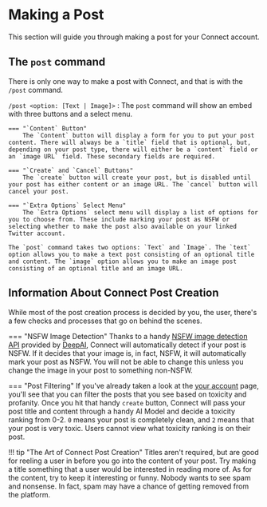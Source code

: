 # Making a Post
This section will guide you through making a post for your Connect account.

## The `post` command
There is only one way to make a post with Connect, and that is with the `/post` command.

`/post <option: [Text | Image]>`
:   The `post` command will show an embed with three buttons and a select menu.

    === "`Content` Button"
        The `Content` button will display a form for you to put your post content. There will always be a `title` field that is optional, but, depending on your post type, there will either be a `content` field or an `image URL` field. These secondary fields are required.
    
    === "`Create` and `Cancel` Buttons"
        The `create` button will create your post, but is disabled until your post has either content or an image URL. The `cancel` button will cancel your post.
    
    === "`Extra Options` Select Menu"
        The `Extra Options` select menu will display a list of options for you to choose from. These include marking your post as NSFW or selecting whether to make the post also available on your linked Twitter account. 
    
    The `post` command takes two options: `Text` and `Image`. The `text` option allows you to make a text post consisting of an optional title and content. The `image` option allows you to make an image post consisting of an optional title and an image URL.

## Information About Connect Post Creation
While most of the post creation process is decided by you, the user, there's a few checks and processes that go on behind the scenes.

=== "NSFW Image Detection"
    Thanks to a handy [NSFW image detection API](https://deepai.org/machine-learning-model/nsfw-detector) provided by [DeepAI](https://deepai.org), Connect will automatically detect if your post is NSFW. If it decides that your image is, in fact, NSFW, it will automatically mark your post as NSFW. You will not be able to change this unless you change the image in your post to something non-NSFW.

=== "Post Filtering"
    If you've already taken a look at the [your account](/your-account) page, you'll see that you can filter the posts that you see based on toxicity and profanity. Once you hit that handy `create` button, Connect will pass your post title and content through a handy AI Model and decide a toxicity ranking from 0-2. `0` means your post is completely clean, and `2` means that your post is very toxic. Users cannot view what toxicity ranking is on their post.

!!! tip "The Art of Connect Post Creation"
    Titles aren't required, but are good for reeling a user in before you go into the content of your post. Try making a title something that a user would be interested in reading more of. As for the content, try to keep it interesting or funny. Nobody wants to see spam and nonsense. In fact, spam may have a chance of getting removed from the platform.